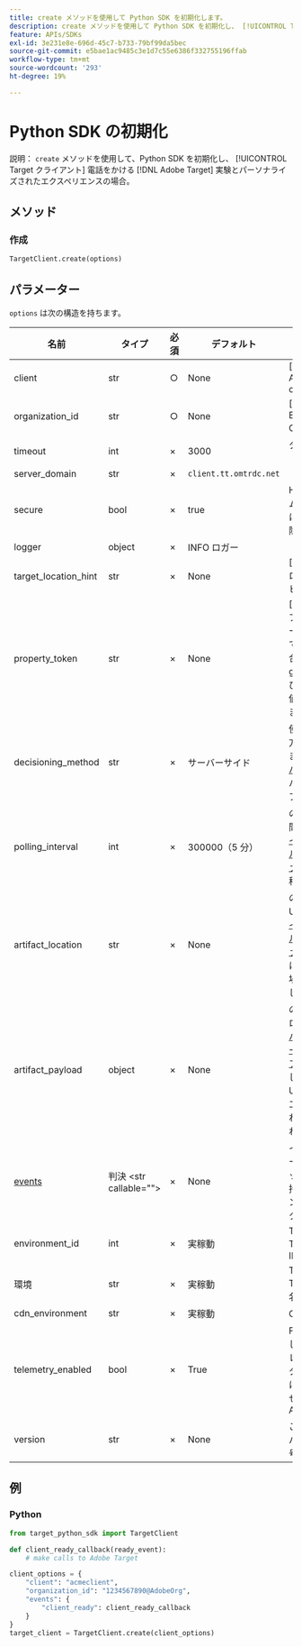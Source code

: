 ```yaml
---
title: create メソッドを使用して Python SDK を初期化します。
description: create メソッドを使用して Python SDK を初期化し、 [!UICONTROL TargetClient] 電話をかける [!DNL Adobe Target] 実験とパーソナライズされたエクスペリエンスの場合。
feature: APIs/SDKs
exl-id: 3e231e8e-696d-45c7-b733-79bf99da5bec
source-git-commit: e5bae1ac9485c3e1d7c55e6386f332755196ffab
workflow-type: tm+mt
source-wordcount: '293'
ht-degree: 19%

---
```


# Python SDK の初期化

説明： `create` メソッドを使用して、Python SDK を初期化し、 [!UICONTROL Target クライアント] 電話をかける [!DNL Adobe Target] 実験とパーソナライズされたエクスペリエンスの場合。

## メソッド

### 作成

```python {line-numbers="true"}
TargetClient.create(options)
```

## パラメーター

`options` は次の構造を持ちます。

| 名前 | タイプ | 必須 | デフォルト | 説明 |
| --- | --- | --- | --- | --- |
| client | str | ○ | None | [!UICONTROL Adobe Target client ID] |
| organization_id | str | ○ | None | [!UICONTROL Experience Cloud組織 ID] |
| timeout | int | × | 3000 | タイムアウト（ミリ秒） |
| server_domain | str | × | `client.tt.omtrdc.net` |  | デフォルトのホスト名を上書き |
| secure | bool | × | true | HTTP スキームを強制するには設定を解除します |
| logger | object | × | INFO ロガー |  | デフォルトの INFO ロガーを置き換えます。 |
| target_location_hint | str | × | None | [!DNL Target] ロケーションヒント |
| property_token | str | × | None | [!DNL Target] プロパティトークン。 ここで指定した場合、すべての get_offers 呼び出しでこの値が使用されます。 |
| decisioning_method | str | × | サーバーサイド | 使用する判定方法を決定します ([オンデバイス](/help/dev/implement/server-side/sdk-guides/on-device-decisioning/overview.md)、サーバー側、ハイブリッド ) |
| polling_interval | int | × | 300000（5 分） | のポーリング間隔 [オンデバイス判定ルールアーティファクト](/help/dev/implement/server-side/sdk-guides/on-device-decisioning/rule-artifact-overview.md) （ミリ秒） |
| artifact_location | str | × | None | の完全修飾 URL [オンデバイス判定ルールアーティファクト](/help/dev/implement/server-side/sdk-guides/on-device-decisioning/rule-artifact-overview.md). 内部的に決定された場所を上書きします。 |
| artifact_payload | object | × | None | の JSON ペイロード [オンデバイス判定ルールアーティファクト](/help/dev/implement/server-side/sdk-guides/on-device-decisioning/rule-artifact-overview.md). 指定した場合、URL からリクエストする代わりに使用されます。 |
| [events](sdk-events.md) | 判決 &lt;str callable=&quot;&quot;> | × | None | イベント名キーとコールバック関数値を持つオプションのオブジェクトです。 |
| environment_id | int | × | 実稼動 | The [!DNL Target] 環境 ID |
| 環境 | str | × | 実稼動 | The [!DNL Target] 環境名 |
| cdn_environment | str | × | 実稼動 | CDN 環境名 |
| telemetry_enabled | bool | × | True | False に設定した場合、テレメトリデータは次の場所に送信されません： [!DNL Adobe] |
| version | str | × | None | この SDK のバージョン番号 |

## 例

### Python

```python {line-numbers="true"}
from target_python_sdk import TargetClient

def client_ready_callback(ready_event):
    # make calls to Adobe Target

client_options = {
    "client": "acmeclient",
    "organization_id": "1234567890@AdobeOrg",
    "events": {
        "client_ready": client_ready_callback
    }
}
target_client = TargetClient.create(client_options)
```
